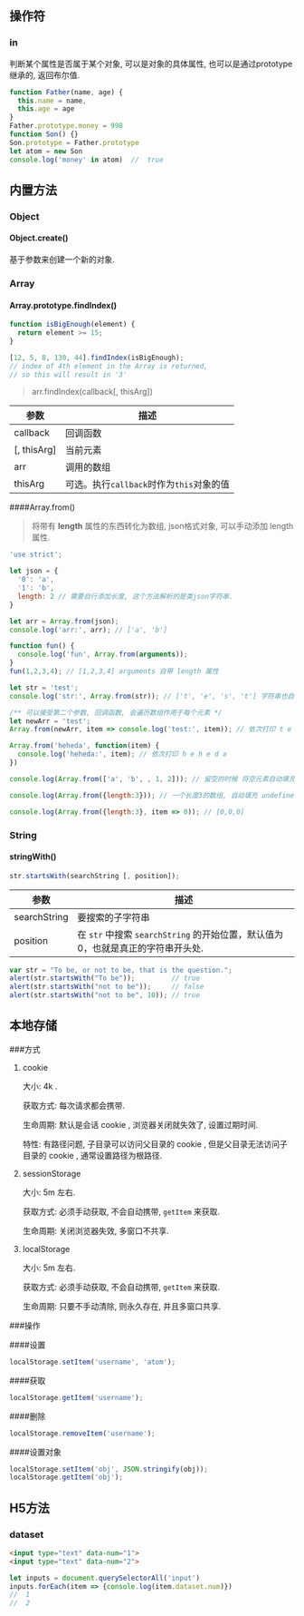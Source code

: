## 操作符

### in

判断某个属性是否属于某个对象, 可以是对象的具体属性, 也可以是通过prototype继承的, 返回布尔值.

```javascript
function Father(name, age) {
  this.name = name,
  this.age = age
}
Father.prototype.money = 998
function Son() {}
Son.prototype = Father.prototype
let atom = new Son
console.log('money' in atom)  //  true
```

## 内置方法

### Object

#### Object.create()

基于参数来创建一个新的对象.

### Array

#### Array.prototype.findIndex()

```javascript
function isBigEnough(element) {
  return element >= 15;
}

[12, 5, 8, 130, 44].findIndex(isBigEnough); 
// index of 4th element in the Array is returned,
// so this will result in '3'
```

> arr.findIndex(callback[, thisArg])

| 参数          | 描述                           |
| ----------- | ---------------------------- |
| callback    | 回调函数                         |
| [, thisArg] | 当前元素                         |
| arr         | 调用的数组                        |
| thisArg     | 可选。执行`callback`时作为`this`对象的值 |

####Array.from()

> 将带有 **length** 属性的东西转化为数组, json格式对象, 可以手动添加 length属性.

```javascript
'use strict';

let json = {
  '0': 'a',
  '1': 'b',
  length: 2 // 需要自行添加长度, 这个方法解析的是类json字符串.
}

let arr = Array.from(json);
console.log('arr:', arr); // ['a', 'b']

function fun() {
  console.log('fun', Array.from(arguments));
}
fun(1,2,3,4); // [1,2,3,4] arguments 自带 length 属性

let str = 'test';
console.log('str:', Array.from(str)); // ['t', 'e', 's', 't'] 字符串也自带 length 属性

/** 可以接受第二个参数, 回调函数, 会遍历数组作用于每个元素 */
let newArr = 'test';
Array.from(newArr, item => console.log('test:', item)); // 依次打印 t e s t

Array.from('heheda', function(item) {
  console.log('heheda:', item); // 依次打印 h e h e d a
})

console.log(Array.from(['a', 'b', , 1, 2])); // 留空的时候 将空元素自动填充 undefined

console.log(Array.from({length:3})); // 一个长度3的数组, 自动填充 undefined

console.log(Array.from({length:3}, item => 0)); // [0,0,0]
```

### String

#### stringWith()

```javascript
str.startsWith(searchString [, position]);
```

| 参数           | 描述                                       |
| ------------ | ---------------------------------------- |
| searchString | 要搜索的子字符串                                 |
| position     | 在 `str` 中搜索 `searchString` 的开始位置，默认值为 0，也就是真正的字符串开头处. |

```javascript
var str = "To be, or not to be, that is the question.";
alert(str.startsWith("To be"));         // true
alert(str.startsWith("not to be"));     // false
alert(str.startsWith("not to be", 10)); // true
```

## 本地存储

###方式

1. cookie

   大小: 4k .

   获取方式: 每次请求都会携带.

   生命周期: 默认是会话 cookie , 浏览器关闭就失效了, 设置过期时间.

   特性: 有路径问题, 子目录可以访问父目录的 cookie , 但是父目录无法访问子目录的 cookie , 通常设置路径为根路径.

2. sessionStorage

   大小: 5m 左右.

   获取方式: 必须手动获取, 不会自动携带, `getItem` 来获取.

   生命周期: 关闭浏览器失效, 多窗口不共享.

3. localStorage

   大小: 5m 左右.

   获取方式: 必须手动获取, 不会自动携带, `getItem` 来获取.

   生命周期: 只要不手动清除, 则永久存在, 并且多窗口共享.

###操作

####设置

```javascript
localStorage.setItem('username', 'atom');
```

####获取

```javascript
localStorage.getItem('username');
```

####删除

```javascript
localStorage.removeItem('username');
```

####设置对象

```javascript
localStorage.setItem('obj', JSON.stringify(obj));
localStorage.getItem('obj');
```

## H5方法

### dataset

```html
<input type="text" data-num="1">
<input type="text" data-num="2">
```

```javascript
let inputs = document.querySelectorAll('input')
inputs.forEach(item => {console.log(item.dataset.num)})
//  1
//  2
```

